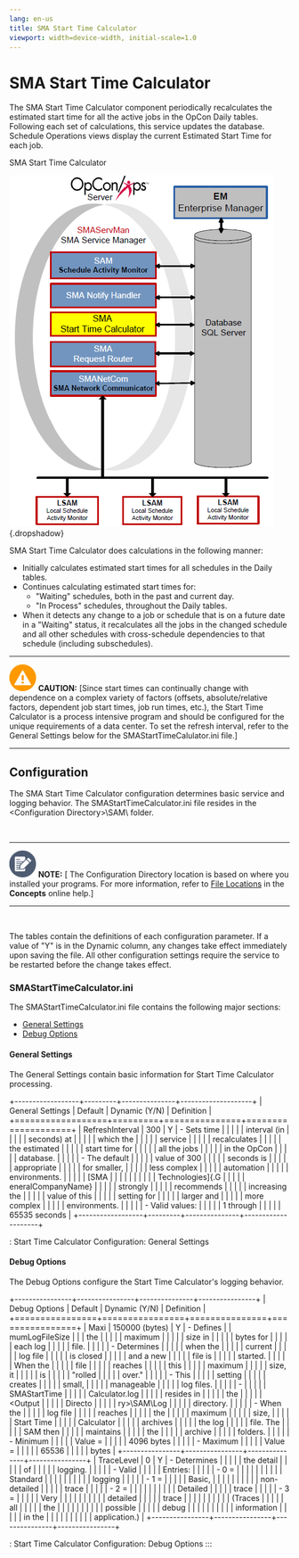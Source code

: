 ```yaml
---
lang: en-us
title: SMA Start Time Calculator
viewport: width=device-width, initial-scale=1.0
---
```


#  SMA Start Time Calculator

The SMA Start Time Calculator component periodically recalculates the
estimated start time for all the active jobs in the OpCon Daily tables.
Following each set of calculations, this service updates the database.
Schedule Operations views display the current Estimated Start Time for
each job.

SMA Start Time Calculator

![SMA Start Time Calculator](../../Resources/Images/Server-Programs/smasmartcal.png "SMA Start Time Calculator"){.dropshadow}

SMA Start Time Calculator does calculations in the following manner:

-   Initially calculates estimated start times for all schedules in the
    Daily tables.
-   Continues calculating estimated start times for:
    -   \"Waiting\" schedules, both in the past and current day.
    -   \"In Process\" schedules, throughout the Daily tables.
-   When it detects any change to a job or schedule that is on a future
    date in a \"Waiting\" status, it recalculates all the jobs in the
    changed schedule and all other schedules with cross-schedule
    dependencies to that schedule (including subschedules).

  ---------------------------------------------------------------------------------------------------------------------------------- ----------------------------------------------------------------------------------------------------------------------------------------------------------------------------------------------------------------------------------------------------------------------------------------------------------------------------------------------------------------------------------------------------------------------------------------------------
  ![White triangle icon on yellow circlular background](../../Resources/Images/caution-icon(48x48).png "Caution icon")   **CAUTION:** [Since start times can continually change with dependence on a complex variety of factors (offsets, absolute/relative factors, dependent job start times, job run times, etc.), the Start Time Calculator is a process intensive program and should be configured for the unique requirements of a data center. To set the refresh interval, refer to the General Settings below for the SMAStartTimeCalulator.ini file.]
  ---------------------------------------------------------------------------------------------------------------------------------- ----------------------------------------------------------------------------------------------------------------------------------------------------------------------------------------------------------------------------------------------------------------------------------------------------------------------------------------------------------------------------------------------------------------------------------------------------

## Configuration

The SMA Start Time Calculator configuration determines basic service and
logging behavior. The SMAStartTimeCalculator.ini file resides in the
\<Configuration Directory\>\\SAM\\ folder.

 

  ----------------------------------------------------------------------------------------------------------------------------- ------------------------------------------------------------------------------------------------------------------------------------------------------------------------------------------------------------------------------------------------
  ![White pencil/paper icon on gray circular background](../../Resources/Images/note-icon(48x48).png "Note icon")   **NOTE:** [ The Configuration Directory location is based on where you installed your programs. For more information, refer to [File Locations](../Concepts/File-Locations.md) in the **Concepts** online help.]
  ----------------------------------------------------------------------------------------------------------------------------- ------------------------------------------------------------------------------------------------------------------------------------------------------------------------------------------------------------------------------------------------

 

The tables contain the definitions of each configuration parameter. If a
value of \"Y\" is in the Dynamic column, any changes take effect
immediately upon saving the file. All other configuration settings
require the service to be restarted before the change takes effect.

### SMAStartTimeCalculator.ini

The SMAStartTimeCalculator.ini file contains the following major
sections:

-   [General Settings](#General)
-   [Debug Options](#Debug)

#### General Settings

The General Settings contain basic information for Start Time Calculator
processing.

+------------------+---------+---------------+--------------------+
| General Settings | Default | Dynamic (Y/N) | Definition         |
+==================+=========+===============+====================+
| RefreshInterval  | 300     | Y             | -   Sets time      |
|                  |         |               |     interval (in   |
|                  |         |               |     seconds) at    |
|                  |         |               |     which the      |
|                  |         |               |     service        |
|                  |         |               |     recalculates   |
|                  |         |               |     the estimated  |
|                  |         |               |     start time for |
|                  |         |               |     all the jobs   |
|                  |         |               |     in the OpCon   |
|                  |         |               |     database.      |
|                  |         |               | -   The default    |
|                  |         |               |     value of 300   |
|                  |         |               |     seconds is     |
|                  |         |               |     appropriate    |
|                  |         |               |     for smaller,   |
|                  |         |               |     less complex   |
|                  |         |               |     automation     |
|                  |         |               |     environments.  |
|                  |         |               |     [SMA           | |                  |         |               |                    |
|                  |         |               |   Technologies]{.G |
|                  |         |               | eneralCompanyName} |
|                  |         |               |     strongly       |
|                  |         |               |     recommends     |
|                  |         |               |     increasing the |
|                  |         |               |     value of this  |
|                  |         |               |     setting for    |
|                  |         |               |     larger and     |
|                  |         |               |     more complex   |
|                  |         |               |     environments.  |
|                  |         |               | -   Valid values:  |
|                  |         |               |     1 through      |
|                  |         |               |     65535 seconds  |
+------------------+---------+---------------+--------------------+

: Start Time Calculator Configuration: General Settings

#### Debug Options

The Debug Options configure the Start Time Calculator\'s logging
behavior.

+----------------+----------------+---------------+----------------+
| Debug Options  | Default        | Dynamic (Y/N) | Definition     |
+================+================+===============+================+
| Maxi           | 150000 (bytes) | Y             | -   Defines    |
| mumLogFileSize |                |               |     the        |
|                |                |               |     maximum    |
|                |                |               |     size in    |
|                |                |               |     bytes for  |
|                |                |               |     each log   |
|                |                |               |     file.      |
|                |                |               | -   Determines |
|                |                |               |     when the   |
|                |                |               |     current    |
|                |                |               |     log file   |
|                |                |               |     is closed  |
|                |                |               |     and a new  |
|                |                |               |     file is    |
|                |                |               |     started.   |
|                |                |               |     When the   |
|                |                |               |     file       |
|                |                |               |     reaches    |
|                |                |               |     this       |
|                |                |               |     maximum    |
|                |                |               |     size, it   |
|                |                |               |     is         |
|                |                |               |     \"rolled   |
|                |                |               |     over.\"    |
|                |                |               | -   This       |
|                |                |               |     setting    |
|                |                |               |     creates    |
|                |                |               |     small,     |
|                |                |               |     manageable |
|                |                |               |     log files. |
|                |                |               | -              |
|                |                |               |   SMAStartTime |
|                |                |               | Calculator.log |
|                |                |               |     resides in |
|                |                |               |     the        |
|                |                |               |     \<Output   |
|                |                |               |     Directo    |
|                |                |               | ry\>\\SAM\\Log |
|                |                |               |     directory. |
|                |                |               | -   When the   |
|                |                |               |     log file   |
|                |                |               |     reaches    |
|                |                |               |     the        |
|                |                |               |     maximum    |
|                |                |               |     size,      |
|                |                |               |     Start Time |
|                |                |               |     Calculator |
|                |                |               |     archives   |
|                |                |               |     the log    |
|                |                |               |     file. The  |
|                |                |               |     SAM then   |
|                |                |               |     maintains  |
|                |                |               |     the        |
|                |                |               |     archive    |
|                |                |               |     folders.   |
|                |                |               | -   Minimum    |
|                |                |               |     Value =    |
|                |                |               |     4096 bytes |
|                |                |               | -   Maximum    |
|                |                |               |     Value =    |
|                |                |               |     65536      |
|                |                |               |     bytes      |
+----------------+----------------+---------------+----------------+
| TraceLevel     | 0              | Y             | -   Determines |
|                |                |               |     the detail |
|                |                |               |     of         |
|                |                |               |     logging.   |
|                |                |               | -   Valid      |
|                |                |               |     Entries:   |
|                |                |               |     -   0 =    |
|                |                |               |                |
|                |                |               |       Standard |
|                |                |               |                |
|                |                |               |        logging |
|                |                |               |     -   1 =    |
|                |                |               |         Basic, |
|                |                |               |                |
|                |                |               |   non-detailed |
|                |                |               |         trace  |
|                |                |               |     -   2 =    |
|                |                |               |                |
|                |                |               |       Detailed |
|                |                |               |         trace  |
|                |                |               |     -   3 =    |
|                |                |               |         Very   |
|                |                |               |                |
|                |                |               |       detailed |
|                |                |               |         trace  |
|                |                |               |                |
|                |                |               |        (Traces |
|                |                |               |         all    |
|                |                |               |         the    |
|                |                |               |                |
|                |                |               |       possible |
|                |                |               |         debug  |
|                |                |               |                |
|                |                |               |    information |
|                |                |               |         in the |
|                |                |               |                |
|                |                |               |  application.) |
+----------------+----------------+---------------+----------------+

: Start Time Calculator Configuration: Debug Options
:::

 

